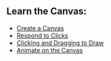 ## Learn the Canvas:

- [Create a Canvas](creating_a_canvas.md)
- [Respond to Clicks](event_listeners.md)
- [Clicking and Dragging to Draw](click_and_drag.md)
- [Animate on the Canvas](simple_animation.md)
